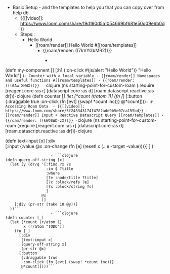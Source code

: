 - Basic Setup - and the templates to help you that you can copy over from help db
    - {{[[video]]: https://www.loom.com/share/19d190d5a1054669bf681e50d09e6b0d}}
    - Steps::
        - Hello World
            - [[roam/render]] Hello World #[[roam/templates]]
                - {{roam/render: ((7kVYGbMR2))}} 
                    - ```clojure
(defn my-component []
  [:h1 {:on-click #(js/alert "Hello World")} "Hello World"]
  )```
        - Counter with a local variable
            - [[roam/render]] Namespaces and useful functions #[[roam/templates]]
                - {{roam/render: ((l0AwfXNWX))}} 
                    - ```clojure
(ns starting-point-for-custom-roam
  (:require
   [reagent.core :as r]
   [datascript.core :as d]
   [roam.datascript.reactive :as dr]))```
                    - ```clojure
(defn counter [_]
  (let [*count (r/atom 1)]
    (fn [_]
      [:button
       {:draggable true
        :on-click (fn [evt] (swap! *count inc))}
       @*count])))```
        - # Accessing Roam Data 
            - {{[[video]]: https://www.loom.com/share/5f243343174f4782add9b5e07ca155bd}}
            - [[roam/render]] Input + Reactive Datascript Query [[roam/templates]]
                - {{roam/render: ((kWQSWD-zX))}}
                    - ```clojure
(ns starting-point-for-custom-roam
  (:require
   [reagent.core :as r]
   [datascript.core :as d]
   [roam.datascript.reactive :as dr]))```
                    - ```clojure



(defn text-input [x]
   [:div 	
   [:input {:value @x
              :on-change 
      (fn [e] 
         (reset! x (.. e -target -value)))}]
             ]
          )
```
                    - ```clojure
(defn query-off-string [x]
  (let [y (dr/q '[:find ?x ?s
                  :in $ ?title
                  :where 
                  [?e :node/title ?title]
                  [?x :block/refs ?e]
                  [?x :block/string ?s]
                  ]
                @x
                )]
    [:div (pr-str (take 10 @y))]
  ))```
                    - ```clojure
(defn counter [_]
  (let [*count (r/atom 1)
        x (r/atom "TODO")]
    (fn [_]
      [:div 
       [text-input x]
       [query-off-string x]
       (pr-str @x)
      [:button
       {:draggable true
        :on-click (fn [evt] (swap! *count inc))}
       @*count]])))```
